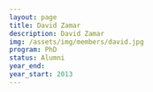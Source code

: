 ```yaml
---
layout: page
title: David Zamar
description: David Zamar
img: /assets/img/members/david.jpg
program: PhD
status: Alumni
year_end: 
year_start: 2013
---
```


<img class="profile_img" src="{{ page.img | prepend: site.baseurl | prepend: site.url }}" alt=""/>